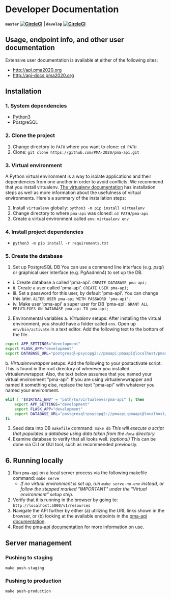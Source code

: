 # Developer Documentation
#### `master` [![CircleCI](https://circleci.com/gh/PMA-2020/pma-api/tree/master.svg?style=svg&circle-token=3cd5fffe3dad1d27e6cc1000307bc299e2ef3e77)](https://circleci.com/gh/PMA-2020/pma-api/tree/master) |  `develop` [![CircleCI](https://circleci.com/gh/PMA-2020/pma-api/tree/develop.svg?style=svg&circle-token=3cd5fffe3dad1d27e6cc1000307bc299e2ef3e77)](https://circleci.com/gh/PMA-2020/pma-api/tree/develop)

<!--
// We should uncomment this when it is up-to-date.
## Relational Database Diagram
<img src="https://raw.githubusercontent.com/joeflack4/pma-api/develop/pma_api/docs/source/_static/apiClassDiagramV4.png" data-canonical-src="https://raw.githubusercontent.com/joeflack4/pma-api/develop/pma_api/docs/source/_static/apiClassDiagramV4.png" width="620" height="513" />
-->

## Usage, endpoint info, and other user documentation
Extensive user documentation is available at either of the following sites:
- http://api.pma2020.org
- http://api-docs.pma2020.org

## Installation
### 1. System dependencies
- [Python3](https://www.python.org/downloads/)
- PostgreSQL

### 2. Clone the project
1. Change directory to `PATH` where you want to clone: `cd PATH`
2. Clone: `git clone https://github.com/PMA-2020/pma-api.git`

### 3. Virtual environment
A Python virtual environment is a way to isolate applications and their dependencies from one another in order to avoid conflicts. We recommend that you install virtualenv. [The virtualenv documentation](https://virtualenv.pypa.io/en/stable/) has installation steps as well as more information about the usefulness of virtual environments. Here's a summary of the installation steps:

1. Install `virtualenv` globally: `python3 -m pip install virtualenv`
2. Change directory to where `pma-api` was cloned: `cd PATH/pma-api`
3. Create a virtual environment called `env`: `virtualenv env`

### 4. Install project dependencies
- `python3 -m pip install -r requirements.txt`

### 5. Create the database
1. Set up PostgreSQL DB
You can use a command line interface (e.g. _psql_) or graphical user interface (e.g. PgAadmin4) to set up the DB.
- i. Create database a called 'pma-api'. `CREATE DATABASE pma-api;`
- ii. Create a user called 'pma-api'. `CREATE USER pma-api;`
- iii. Set a password for this user, by default 'pma-api'. You can change this later. `ALTER USER pma-api WITH PASSWORD 'pma-api';`
- iv. Make user 'pma-api' a super user for DB 'pma-api'. `GRANT ALL PRIVILEGES ON DATABASE pma-api TO pma-api;`
2. Environmental variables
a. _Virtualenv_ setups: After installing the virtual environment, you should have a folder called `env`. Open up `env/bin/activate` in a text editor. Add the following text to the bottom of the file.
```bash
export APP_SETTINGS="development"
export FLASK_APP="development"
export DATABASE_URL="postgresql+psycopg2://pmaapi:pmaapi@localhost/pmaapi"
```
b. _Virtualenvwrapper_ setups: Add the following to your postactivate script. This is found in the root directory of wherever you installed virtualenvwrapper. Also, the text below assumes that you named your virtual environment "pma-api". If you are using virtualenvwrapper and named it something else, replace the text "pma-api" with whatever you named your environment.
```bash
elif [ "$VIRTUAL_ENV" = "path/to/virtualenvs/pma-api" ]; then
	export APP_SETTINGS="development"
	export FLASK_APP="development"
	export DATABASE_URL="postgresql+psycopg2://pmaapi:pmaapi@localhost/pmaapi"
fi
```
3. Seed data into DB `makefile` command: `make db`
_This will execute a script that populates a database using data taken from the `data` directory._
4. Examine database to verify that all looks well. _(optional)_
This can be done via CLI or GUI tool, such as recommended previously.

## 6. Running locally
1. Run `pma-api` on a local server process via the following makefile command: `make serve`
    - _If no virtual environment is set up, run `make serve-no-env` instead, or follow the stepped marked "IMPORTANT" under the "Virtual environment" setup step._
2. Verify that it is running in the browser by going to: `http://localhost:5000/v1/resources`
3. Navigate the API further by either (a) utilizing the URL links shown in the browser, or (b) looking at the available endpoints in the [pma-api documentation](https://www.github.com/PMA-2020/pma-api).
4. Read the [pma-api documentation](https://www.github.com/PMA-2020/pma-api) for more information on use.

## Server management
### Pushing to staging
`make push-staging`

### Pushing to production
`make push-production`
